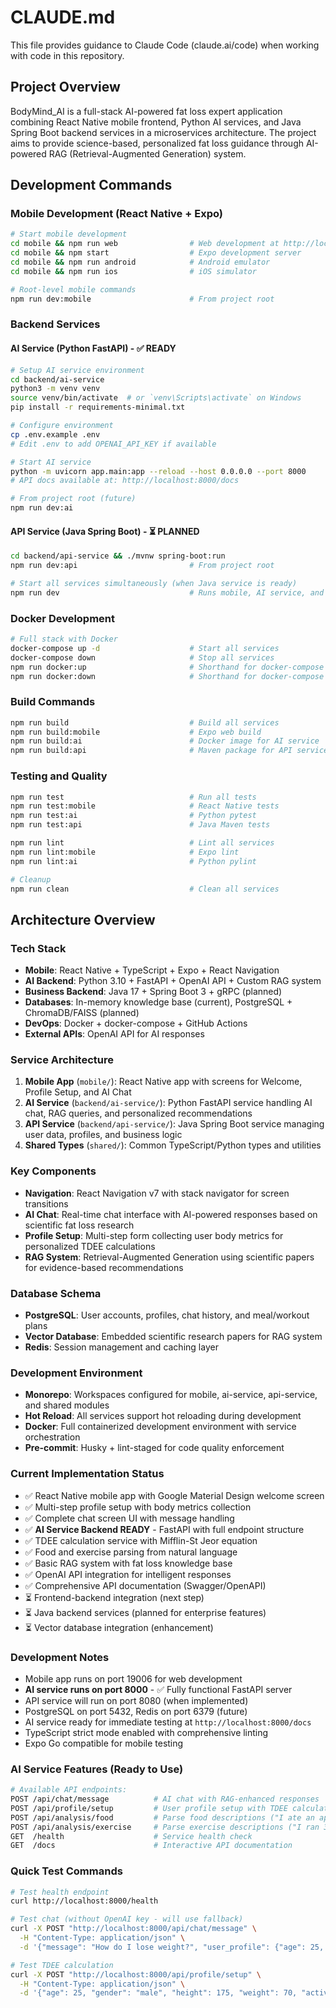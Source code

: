 # CLAUDE.md

This file provides guidance to Claude Code (claude.ai/code) when working with code in this repository.

## Project Overview

BodyMind_AI is a full-stack AI-powered fat loss expert application combining React Native mobile frontend, Python AI services, and Java Spring Boot backend services in a microservices architecture. The project aims to provide science-based, personalized fat loss guidance through AI-powered RAG (Retrieval-Augmented Generation) system.

## Development Commands

### Mobile Development (React Native + Expo)
```bash
# Start mobile development
cd mobile && npm run web                # Web development at http://localhost:19006
cd mobile && npm start                  # Expo development server
cd mobile && npm run android            # Android emulator
cd mobile && npm run ios                # iOS simulator

# Root-level mobile commands
npm run dev:mobile                      # From project root
```

### Backend Services

#### AI Service (Python FastAPI) - ✅ READY
```bash
# Setup AI service environment
cd backend/ai-service
python3 -m venv venv
source venv/bin/activate  # or `venv\Scripts\activate` on Windows
pip install -r requirements-minimal.txt

# Configure environment
cp .env.example .env
# Edit .env to add OPENAI_API_KEY if available

# Start AI service
python -m uvicorn app.main:app --reload --host 0.0.0.0 --port 8000
# API docs available at: http://localhost:8000/docs

# From project root (future)
npm run dev:ai
```

#### API Service (Java Spring Boot) - ⏳ PLANNED
```bash
cd backend/api-service && ./mvnw spring-boot:run
npm run dev:api                         # From project root

# Start all services simultaneously (when Java service is ready)
npm run dev                             # Runs mobile, AI service, and API service concurrently
```

### Docker Development
```bash
# Full stack with Docker
docker-compose up -d                    # Start all services
docker-compose down                     # Stop all services
npm run docker:up                       # Shorthand for docker-compose up
npm run docker:down                     # Shorthand for docker-compose down
```

### Build Commands
```bash
npm run build                           # Build all services
npm run build:mobile                    # Expo web build
npm run build:ai                        # Docker image for AI service
npm run build:api                       # Maven package for API service
```

### Testing and Quality
```bash
npm run test                            # Run all tests
npm run test:mobile                     # React Native tests
npm run test:ai                         # Python pytest
npm run test:api                        # Java Maven tests

npm run lint                            # Lint all services
npm run lint:mobile                     # Expo lint
npm run lint:ai                         # Python pylint

# Cleanup
npm run clean                           # Clean all services
```

## Architecture Overview

### Tech Stack
- **Mobile**: React Native + TypeScript + Expo + React Navigation
- **AI Backend**: Python 3.10 + FastAPI + OpenAI API + Custom RAG system
- **Business Backend**: Java 17 + Spring Boot 3 + gRPC (planned)
- **Databases**: In-memory knowledge base (current), PostgreSQL + ChromaDB/FAISS (planned)
- **DevOps**: Docker + docker-compose + GitHub Actions
- **External APIs**: OpenAI API for AI responses

### Service Architecture
1. **Mobile App** (`mobile/`): React Native app with screens for Welcome, Profile Setup, and AI Chat
2. **AI Service** (`backend/ai-service/`): Python FastAPI service handling AI chat, RAG queries, and personalized recommendations
3. **API Service** (`backend/api-service/`): Java Spring Boot service managing user data, profiles, and business logic
4. **Shared Types** (`shared/`): Common TypeScript/Python types and utilities

### Key Components
- **Navigation**: React Navigation v7 with stack navigator for screen transitions
- **AI Chat**: Real-time chat interface with AI-powered responses based on scientific fat loss research
- **Profile Setup**: Multi-step form collecting user body metrics for personalized TDEE calculations
- **RAG System**: Retrieval-Augmented Generation using scientific papers for evidence-based recommendations

### Database Schema
- **PostgreSQL**: User accounts, profiles, chat history, and meal/workout plans
- **Vector Database**: Embedded scientific research papers for RAG system
- **Redis**: Session management and caching layer

### Development Environment
- **Monorepo**: Workspaces configured for mobile, ai-service, api-service, and shared modules
- **Hot Reload**: All services support hot reloading during development
- **Docker**: Full containerized development environment with service orchestration
- **Pre-commit**: Husky + lint-staged for code quality enforcement

### Current Implementation Status
- ✅ React Native mobile app with Google Material Design welcome screen
- ✅ Multi-step profile setup with body metrics collection  
- ✅ Complete chat screen UI with message handling
- ✅ **AI Service Backend READY** - FastAPI with full endpoint structure
- ✅ TDEE calculation service with Mifflin-St Jeor equation
- ✅ Food and exercise parsing from natural language
- ✅ Basic RAG system with fat loss knowledge base
- ✅ OpenAI API integration for intelligent responses
- ✅ Comprehensive API documentation (Swagger/OpenAPI)
- ⏳ Frontend-backend integration (next step)
- ⏳ Java backend services (planned for enterprise features)
- ⏳ Vector database integration (enhancement)

### Development Notes
- Mobile app runs on port 19006 for web development
- **AI service runs on port 8000** - ✅ Fully functional FastAPI server
- API service will run on port 8080 (when implemented)
- PostgreSQL on port 5432, Redis on port 6379 (future)
- AI service ready for immediate testing at `http://localhost:8000/docs`
- TypeScript strict mode enabled with comprehensive linting
- Expo Go compatible for mobile testing

### AI Service Features (Ready to Use)
```bash
# Available API endpoints:
POST /api/chat/message          # AI chat with RAG-enhanced responses
POST /api/profile/setup         # User profile setup with TDEE calculation  
POST /api/analysis/food         # Parse food descriptions ("I ate an apple")
POST /api/analysis/exercise     # Parse exercise descriptions ("I ran 30 minutes")
GET  /health                    # Service health check
GET  /docs                      # Interactive API documentation
```

### Quick Test Commands
```bash
# Test health endpoint
curl http://localhost:8000/health

# Test chat (without OpenAI key - will use fallback)
curl -X POST "http://localhost:8000/api/chat/message" \
  -H "Content-Type: application/json" \
  -d '{"message": "How do I lose weight?", "user_profile": {"age": 25, "weight": 70}}'

# Test TDEE calculation
curl -X POST "http://localhost:8000/api/profile/setup" \
  -H "Content-Type: application/json" \
  -d '{"age": 25, "gender": "male", "height": 175, "weight": 70, "activity_level": "moderate", "goal": "lose_weight"}'
```